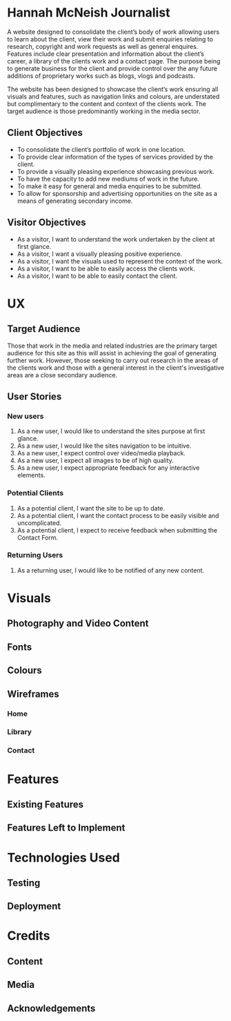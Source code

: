 # Hannah McNeish Journalist
A website designed to consolidate the client’s body of work allowing users to learn about the client, view their work and submit enquiries relating to research, copyright and work requests as well as general enquires. Features include clear presentation and information about the client’s career, a library of the clients work and a contact page. The purpose being to generate business for the client and provide control over the any future additions of proprietary works such as blogs, vlogs and podcasts. 

The website has been designed to showcase the client’s work ensuring all visuals and features, such as navigation links and colours, are understated but complimentary to the content and context of the clients work. The target audience is those predominantly working in the media sector.

## Client Objectives
- To consolidate the client’s portfolio of work in one location. 
- To provide clear information of the types of services provided by the client. 
- To provide a visually pleasing experience showcasing previous work.
- To have the capacity to add new mediums of work in the future.
- To make it easy for general and media enquiries to be submitted.
- To allow for sponsorship and advertising opportunities on the site as a means of generating secondary income.

## Visitor Objectives
- As a visitor, I want to understand the work undertaken by the client at first glance.
- As a visitor, I want a visually pleasing positive experience.
- As a visitor, I want the visuals used to represent the context of the work.
- As a visitor, I want to be able to easily access the clients work.
- As a visitor, I want to be able to easily contact the client.

# UX

## Target Audience 
Those that work in the media and related industries are the primary target audience for this site as this will assist in achieving the goal of generating further work. However, those seeking to carry out research in the areas of the clients work and those with a general interest in the client's investigative areas are a close secondary audience.

## User Stories 

### New users
1. As a new user, I would like to understand the sites purpose at first glance.
2. As a new user, I would like the sites navigation to be intuitive. 
3. As a new user, I expect control over video/media playback.
4. As a new user, I expect all images to be of high quality.
5. As a new user, I expect appropriate feedback for any interactive elements.

### Potential Clients 
1. As a potential client, I want the site to be up to date.
2. As a potential client, I want the contact process to be easily visible and uncomplicated.
3. As a potential client, I expect to receive feedback when submitting the Contact Form.

### Returning Users
1. As a returning user, I would like to be notified of any new content.



# Visuals 

## Photography and Video Content


## Fonts

## Colours

## Wireframes 

### Home
### Library
### Contact

# Features

## Existing Features 
## Features Left to Implement 

# Technologies Used

## Testing 

## Deployment 

# Credits 

## Content 
## Media 
## Acknowledgements